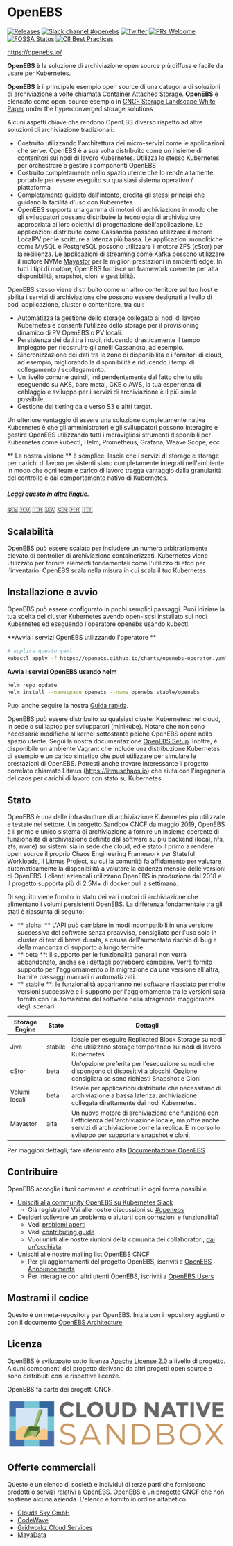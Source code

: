 # OpenEBS

[![Releases](https://img.shields.io/github/release/openebs/openebs/all.svg?style=flat-square)](https://github.com/openebs/openebs/releases)
[![Slack channel #openebs](https://img.shields.io/badge/slack-openebs-brightgreen.svg?logo=slack)](https://kubernetes.slack.com/messages/openebs)
[![Twitter](https://img.shields.io/twitter/follow/openebs.svg?style=social&label=Follow)](https://twitter.com/intent/follow?screen_name=openebs)
[![PRs Welcome](https://img.shields.io/badge/PRs-welcome-brightgreen.svg?style=flat-square)](https://github.com/openebs/openebs/blob/master/CONTRIBUTING.md)
[![FOSSA Status](https://app.fossa.com/api/projects/git%2Bgithub.com%2Fopenebs%2Fopenebs.svg?type=shield)](https://app.fossa.com/projects/git%2Bgithub.com%2Fopenebs%2Fopenebs?ref=badge_shield)
[![CII Best Practices](https://bestpractices.coreinfrastructure.org/projects/1754/badge)](https://bestpractices.coreinfrastructure.org/projects/1754)

https://openebs.io/

**OpenEBS** è la soluzione di archiviazione open source più diffusa e facile da usare per Kubernetes.

**OpenEBS** è il principale esempio open source di una categoria di soluzioni di archiviazione a volte chiamata [Container Attached Storage](https://www.cncf.io/blog/2018/04/19/container-attached-storage-a-primer/). **OpenEBS** è elencato come open-source esempio in [CNCF Storage Landscape White Paper](https://github.com/cncf/sig-storage/blob/master/CNCF%20Storage%20Landscape%20-%20White%20Paper.pdf) under the hyperconverged storage solutions

Alcuni aspetti chiave che rendono OpenEBS diverso rispetto ad altre soluzioni di archiviazione tradizionali:
- Costruito utilizzando l'architettura dei micro-servizi come le applicazioni che serve. OpenEBS è a sua volta distribuito come un insieme di contenitori sui nodi di lavoro Kubernetes. Utilizza lo stesso Kubernetes per orchestrare e gestire i componenti OpenEBS
- Costruito completamente nello spazio utente che lo rende altamente portabile per essere eseguito su qualsiasi sistema operativo / piattaforma
- Completamente guidato dall'intento, eredita gli stessi principi che guidano la facilità d'uso con Kubernetes
- OpenEBS supporta una gamma di motori di archiviazione in modo che gli sviluppatori possano distribuire la tecnologia di archiviazione appropriata ai loro obiettivi di progettazione dell'applicazione. Le applicazioni distribuite come Cassandra possono utilizzare il motore LocalPV per le scritture a latenza più bassa. Le applicazioni monolitiche come MySQL e PostgreSQL possono utilizzare il motore ZFS (cStor) per la resilienza. Le applicazioni di streaming come Kafka possono utilizzare il motore NVMe [Mayastor](https://github.com/openebs/Mayastor) per le migliori prestazioni in ambienti edge. In tutti i tipi di motore, OpenEBS fornisce un framework coerente per alta disponibilità, snapshot, cloni e gestibilità.

OpenEBS stesso viene distribuito come un altro contenitore sul tuo host e abilita i servizi di archiviazione che possono essere designati a livello di pod, applicazione, cluster o contenitore, tra cui:
- Automatizza la gestione dello storage collegato ai nodi di lavoro Kubernetes e consenti l'utilizzo dello storage per il provisioning dinamico di PV OpenEBS o PV locali.
- Persistenza dei dati tra i nodi, riducendo drasticamente il tempo impiegato per ricostruire gli anelli Cassandra, ad esempio.
- Sincronizzazione dei dati tra le zone di disponibilità e i fornitori di cloud, ad esempio, migliorando la disponibilità e riducendo i tempi di collegamento / scollegamento.
- Un livello comune quindi, indipendentemente dal fatto che tu stia eseguendo su AKS, bare metal, GKE o AWS, la tua esperienza di cablaggio e sviluppo per i servizi di archiviazione è il più simile possibile.
- Gestione del tiering da e verso S3 e altri target.

Un ulteriore vantaggio di essere una soluzione completamente nativa Kubernetes è che gli amministratori e gli sviluppatori possono interagire e gestire OpenEBS utilizzando tutti i meravigliosi strumenti disponibili per Kubernetes come kubectl, Helm, Prometheus, Grafana, Weave Scope, ecc.

** La nostra visione ** è semplice: lascia che i servizi di storage e storage per carichi di lavoro persistenti siano completamente integrati nell'ambiente in modo che ogni team e carico di lavoro tragga vantaggio dalla granularità del controllo e dal comportamento nativo di Kubernetes.

#### *Leggi questo in [altre lingue](translations/TRANSLATIONS.md).*

[🇩🇪](translations/README.de.md)
[🇷🇺](translations/README.ru.md)
[🇹🇷](translations/README.tr.md)
[🇺🇦](translations/README.ua.md)
[🇨🇳](translations/README.zh.md)
[🇫🇷](translations/README.fr.md)
[🇮🇹](translations/README.it.md)
## Scalabilità

OpenEBS può essere scalato per includere un numero arbitrariamente elevato di controller di archiviazione containerizzati. Kubernetes viene utilizzato per fornire elementi fondamentali come l'utilizzo di etcd per l'inventario. OpenEBS scala nella misura in cui scala il tuo Kubernetes.

## Installazione e avvio

OpenEBS può essere configurato in pochi semplici passaggi. Puoi iniziare la tua scelta del cluster Kubernetes avendo open-iscsi installato sui nodi Kubernetes ed eseguendo l'operatore openebs usando kubectl.

**Avvia i servizi OpenEBS utilizzando l'operatore **
```bash
# applica questo yaml
kubectl apply -f https://openebs.github.io/charts/openebs-operator.yaml
```

**Avvia i servizi OpenEBS usando helm**
```bash
helm repo update
helm install --namespace openebs --name openebs stable/openebs
```

Puoi anche seguire la nostra [Guida rapida](https://docs.openebs.io/docs/overview.html).

OpenEBS può essere distribuito su qualsiasi cluster Kubernetes: nel cloud, in sede o sul laptop per sviluppatori (minikube). Notare che non sono necessarie modifiche al kernel sottostante poiché OpenEBS opera nello spazio utente. Segui la nostra documentazione [OpenEBS Setup](https://docs.openebs.io/docs/overview.html). Inoltre, è disponibile un ambiente Vagrant che include una distribuzione Kubernetes di esempio e un carico sintetico che puoi utilizzare per simulare le prestazioni di OpenEBS. Potresti anche trovare interessante il progetto correlato chiamato Litmus (https://litmuschaos.io) che aiuta con l'ingegneria del caos per carichi di lavoro con stato su Kubernetes.

## Stato

OpenEBS è una delle infrastrutture di archiviazione Kubernetes più utilizzate e testate nel settore. Un progetto Sandbox CNCF da maggio 2019, OpenEBS è il primo e unico sistema di archiviazione a fornire un insieme coerente di funzionalità di archiviazione definite dal software su più backend (local, nfs, zfs, nvme) su sistemi sia in sede che cloud, ed è stato il primo a rendere open source il proprio Chaos Engineering Framework per Stateful Workloads, il [Litmus Project](https://litmuschaos.io), su cui la comunità fa affidamento per valutare automaticamente la disponibilità a valutare la cadenza mensile delle versioni di OpenEBS. I clienti aziendali utilizzano OpenEBS in produzione dal 2018 e il progetto supporta più di 2.5M+ di docker pull a settimana.

Di seguito viene fornito lo stato dei vari motori di archiviazione che alimentano i volumi persistenti OpenEBS. La differenza fondamentale tra gli stati è riassunta di seguito:
- ** alpha: ** L'API può cambiare in modi incompatibili in una versione successiva del software senza preavviso, consigliato per l'uso solo in cluster di test di breve durata, a causa dell'aumentato rischio di bug e della mancanza di supporto a lungo termine.
- ** beta **: il supporto per le funzionalità generali non verrà abbandonato, anche se i dettagli potrebbero cambiare. Verrà fornito supporto per l'aggiornamento o la migrazione da una versione all'altra, tramite passaggi manuali o automatizzati.
- ** stabile **: le funzionalità appariranno nel software rilasciato per molte versioni successive e il supporto per l'aggiornamento tra le versioni sarà fornito con l'automazione del software nella stragrande maggioranza degli scenari.


| Storage Engine | Stato | Dettagli |
|---|---|---|
| Jiva | stabile | Ideale per eseguire Replicated Block Storage su nodi che utilizzano storage temporaneo sui nodi di lavoro Kubernetes |
| cStor | beta | Un'opzione preferita per l'esecuzione su nodi che dispongono di dispositivi a blocchi. Opzione consigliata se sono richiesti Snapshot e Cloni |
| Volumi locali | beta | Ideale per applicazioni distribuite che necessitano di archiviazione a bassa latenza: archiviazione collegata direttamente dai nodi Kubernetes. |
| Mayastor | alfa | Un nuovo motore di archiviazione che funziona con l'efficienza dell'archiviazione locale, ma offre anche servizi di archiviazione come la replica. È in corso lo sviluppo per supportare snapshot e cloni. |

Per maggiori dettagli, fare riferimento alla [Documentazione OpenEBS](https://docs.openebs.io/docs/next/quickstart.html).

## Contribuire

OpenEBS accoglie i tuoi commenti e contributi in ogni forma possibile.

- [Unisciti alla community OpenEBS su Kubernetes Slack](https://kubernetes.slack.com)
   - Già registrato? Vai alle nostre discussioni su [#openebs](https://kubernetes.slack.com/messages/openebs/)
- Desideri sollevare un problema o aiutarti con correzioni e funzionalità?
   - Vedi [problemi aperti](https://github.com/openebs/openebs/issues)
   - Vedi [contributing guide](./CONTRIBUTING.md)
   - Vuoi unirti alle nostre riunioni della comunità dei collaboratori, [dai un'occhiata](./community/README.md).
- Unisciti alle nostre mailing list OpenEBS CNCF
   - Per gli aggiornamenti del progetto OpenEBS, iscriviti a [OpenEBS Announcements](https://lists.cncf.io/g/cncf-openebs-announcements)
   - Per interagire con altri utenti OpenEBS, iscriviti a [OpenEBS Users](https://lists.cncf.io/g/cncf-openebs-users)

## Mostrami il codice

Questo è un meta-repository per OpenEBS. Inizia con i repository aggiunti o con il documento [OpenEBS Architecture](./contribute/design/README.md).
## Licenza

OpenEBS è sviluppato sotto licenza [Apache License 2.0](https://github.com/openebs/openebs/blob/master/LICENSE) a livello di progetto. Alcuni componenti del progetto derivano da altri progetti open source e sono distribuiti con le rispettive licenze.

OpenEBS fa parte dei progetti CNCF.

[![CNCF Sandbox Project](https://raw.githubusercontent.com/cncf/artwork/master/other/cncf-sandbox/horizontal/color/cncf-sandbox-horizontal-color.png)](https://landscape.cncf.io/selected=open-ebs)

## Offerte commerciali

Questo è un elenco di società e individui di terze parti che forniscono prodotti o servizi relativi a OpenEBS. OpenEBS è un progetto CNCF che non sostiene alcuna azienda. L'elenco è fornito in ordine alfabetico.
- [Clouds Sky GmbH](https://cloudssky.com/en/)
- [CodeWave](https://codewave.eu/)
- [Gridworkz Cloud Services](https://gridworkz.com/)
- [MayaData](https://mayadata.io/)
